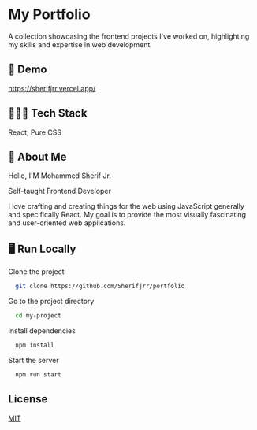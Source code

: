 # My Portfolio

A collection showcasing the frontend projects I've worked on, highlighting my skills and expertise in web development.

## 🚨 Demo

https://sherifjrr.vercel.app/

## 👨🏻‍💻 Tech Stack

React, Pure CSS

## 🚀 About Me

Hello,
I'M Mohammed Sherif Jr.

Self-taught Frontend Developer

I love crafting and creating things for the web using JavaScript generally and specifically React. My goal is to provide the most visually fascinating and user-oriented web applications.

## 🖥️ Run Locally

Clone the project

```bash
  git clone https://github.com/Sherifjrr/portfolio
```

Go to the project directory

```bash
  cd my-project
```

Install dependencies

```bash
  npm install
```

Start the server

```bash
  npm run start
```

## License

[MIT](https://choosealicense.com/licenses/mit/)
